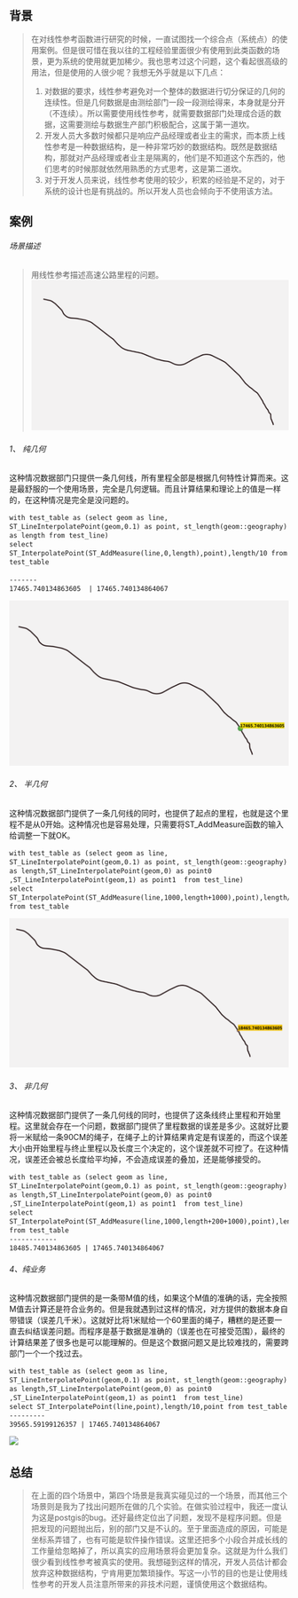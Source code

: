 ## 背景
> 在对线性参考函数进行研究的时候，一直试图找一个综合点（系统点）的使用案例。但是很可惜在我以往的工程经验里面很少有使用到此类函数的场景，更为系统的使用就更加稀少。我也思考过这个问题，这个看起很高级的用法，但是使用的人很少呢？我想无外乎就是以下几点：
> 1. 对数据的要求，线性参考避免对一个整体的数据进行切分保证的几何的连续性。但是几何数据是由测绘部门一段一段测绘得来，本身就是分开（不连续）。所以需要使用线性参考，就需要数据部门处理成合适的数据，这需要测绘与数据生产部门积极配合，这属于第一道坎。
> 2. 开发人员大多数时候都只是响应产品经理或者业主的需求，而本质上线性参考是一种数据结构，是一种非常巧妙的数据结构。既然是数据结构，那就对产品经理或者业主是隔离的，他们是不知道这个东西的，他们思考的时候那就依然用熟悉的方式思考，这是第二道坎。
> 3. 对于开发人员来说，线性参考使用的较少，积累的经验是不足的，对于系统的设计也是有挑战的。所以开发人员也会倾向于不使用该方法。

## 案例
###### 场景描述
> 用线性参考描述高速公路里程的问题。
![](../../images/LinearReferencing/line1.png)
###### 1、 纯几何
这种情况数据部门只提供一条几何线，所有里程全部是根据几何特性计算而来。这是最舒服的一个使用场景，完全是几何逻辑。而且计算结果和理论上的值是一样的，在这种情况是完全是没问题的。

```
with test_table as (select geom as line, ST_LineInterpolatePoint(geom,0.1) as point, st_length(geom::geography) as length from test_line)
select ST_InterpolatePoint(ST_AddMeasure(line,0,length),point),length/10 from test_table

-------
17465.740134863605  | 17465.740134864067
```
![](../../images/LinearReferencing/line2.png)

###### 2、 半几何
这种情况数据部门提供了一条几何线的同时，也提供了起点的里程，也就是这个里程不是从0开始。这种情况也是容易处理，只需要将ST_AddMeasure函数的输入给调整一下就OK。

```
with test_table as (select geom as line, ST_LineInterpolatePoint(geom,0.1) as point, st_length(geom::geography) as length,ST_LineInterpolatePoint(geom,0) as point0 ,ST_LineInterpolatePoint(geom,1) as point1  from test_line)
select ST_InterpolatePoint(ST_AddMeasure(line,1000,length+1000),point),length/10,point from test_table
```
![](../../images/LinearReferencing/line3.png)


###### 3、 非几何
这种情况数据部门提供了一条几何线的同时，也提供了这条线终止里程和开始里程。这里就会存在一个问题，数据部门提供了里程数据的误差是多少。这就好比要将一米赋给一条90CM的绳子，在绳子上的计算结果肯定是有误差的，而这个误差大小由开始里程与终止里程以及长度三个决定的，这个误差就不可控了。在这种情况，误差还会被总长度给平均掉，不会造成误差的叠加，还是能够接受的。
```
with test_table as (select geom as line, ST_LineInterpolatePoint(geom,0.1) as point, st_length(geom::geography) as length,ST_LineInterpolatePoint(geom,0) as point0 ,ST_LineInterpolatePoint(geom,1) as point1  from test_line)
select ST_InterpolatePoint(ST_AddMeasure(line,1000,length+200+1000),point),length/10,point from test_table
------------
18485.740134863605 | 17465.740134864067	
```

###### 4、纯业务
这种情况数据部门提供的是一条带M值的线，如果这个M值的准确的话，完全按照M值去计算还是符合业务的。但是我就遇到过这样的情况，对方提供的数据本身自带错误（误差几千米）。这就好比将1米赋给一个60里面的绳子，糟糕的是还要一直去纠结误差问题。而程序是基于数据是准确的（误差也在可接受范围），最终的计算结果差了很多也是可以能理解的。但是这个数据问题又是比较难找的，需要跨部门一个一个找过去。

```
with test_table as (select geom as line, ST_LineInterpolatePoint(geom,0.1) as point, st_length(geom::geography) as length,ST_LineInterpolatePoint(geom,0) as point0 ,ST_LineInterpolatePoint(geom,1) as point1  from test_line)
select ST_InterpolatePoint(line,point),length/10,point from test_table
---------
39565.59199126357 | 17465.740134864067	
```
![](../../images/LinearReferencing/line4.png)



## 总结
> 在上面的四个场景中，第四个场景是我真实碰见过的一个场景，而其他三个场景则是我为了找出问题所在做的几个实验。在做实验过程中，我还一度认为这是postgis的bug。还好最终定位出了问题，发现不是程序问题。但是把发现的问题抛出后，别的部门又是不认的。至于里面造成的原因，可能是坐标系弄错了，也有可能是软件操作错误。这里还把多个小段合并成长线的工作量给忽略掉了，所以真实的应用场景将会更加复杂。这就是为什么我们很少看到线性参考被真实的使用。我想碰到这样的情况，开发人员估计都会放弃这种数据结构，宁肯用更加繁琐操作。写这一小节的目的也是让使用线性参考的开发人员注意所带来的非技术问题，谨慎使用这个数据结构。